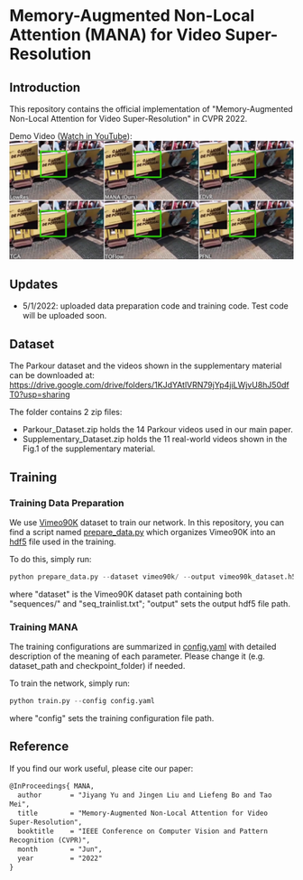 # Memory-Augmented Non-Local Attention (MANA) for Video Super-Resolution


## Introduction
This repository contains the official implementation of "Memory-Augmented Non-Local Attention for Video Super-Resolution" in CVPR 2022.<br>

Demo Video ([Watch in YouTube](https://www.youtube.com/watch?v=L8JKM9N_ig0)):<br>
[![Demo Video](thumbnail.png)](https://www.youtube.com/watch?v=L8JKM9N_ig0)
<br>

## Updates
- 5/1/2022: uploaded data preparation code and training code. Test code will be uploaded soon.

## Dataset
The Parkour dataset and the videos shown in the supplementary material can be downloaded at:
<https://drive.google.com/drive/folders/1KJdYAtlVRN79jYp4jiLWjvU8hJ50dfT0?usp=sharing>

The folder contains 2 zip files:
- Parkour_Dataset.zip holds the 14 Parkour videos used in our main paper.
- Supplementary_Dataset.zip holds the 11 real-world videos shown in the Fig.1 of the supplementary material.

## Training

### Training Data Preparation

We use [Vimeo90K](http://toflow.csail.mit.edu/) dataset to train our network. In this repository, you can find a script named [prepare_data.py](https://github.com/jiy173/MANA/blob/main/prepare_data.py) which organizes Vimeo90K into an [hdf5](https://www.hdfgroup.org/solutions/hdf5/) file used in the training.

To do this, simply run:
```python
python prepare_data.py --dataset vimeo90k/ --output vimeo90k_dataset.h5
```
where "dataset" is the Vimeo90K dataset path containing both "sequences/" and "seq_trainlist.txt"; "output" sets the output hdf5 file path.

### Training MANA
The training configurations are summarized in [config.yaml](https://github.com/jiy173/MANA/blob/main/config.yaml) with detailed description of the meaning of each parameter. Please change it (e.g. dataset_path and checkpoint_folder) if needed.

To train the network, simply run:
```python
python train.py --config config.yaml
```
where "config" sets the training configuration file path.


## Reference
If you find our work useful, please cite our paper:
````
@InProceedings{ MANA,
  author       = "Jiyang Yu and Jingen Liu and Liefeng Bo and Tao Mei",
  title        = "Memory-Augmented Non-Local Attention for Video Super-Resolution",
  booktitle    = "IEEE Conference on Computer Vision and Pattern Recognition (CVPR)",
  month        = "Jun",
  year         = "2022"
}
````
